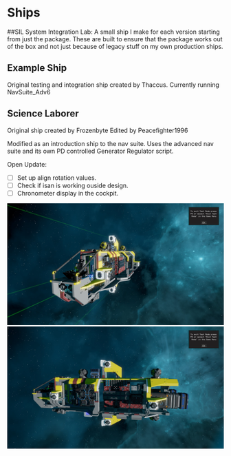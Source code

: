 # Ships
##SIL
System Integration Lab: A small ship I make for each version starting from just the package. These are built to ensure that the package works out of the box and not just because of legacy stuff on my own production ships.

## Example Ship
Original testing and integration ship created by Thaccus. Currently running NavSuite_Adv6

## Science Laborer
Original ship created by Frozenbyte
Edited by Peacefighter1996

Modified as an introduction ship to the nav suite.
Uses the advanced nav suite and its own PD controlled Generator Regulator script.

Open Update:

- [ ] Set up align rotation values.
- [ ] Check if isan is working ouside design.
- [ ] Chronometer display in the cockpit.

![Laberor Front](../Media/Science_Laborer_Front.jpg)
![Laberor Side](../Media/Science_Laborer_Side.jpg)
